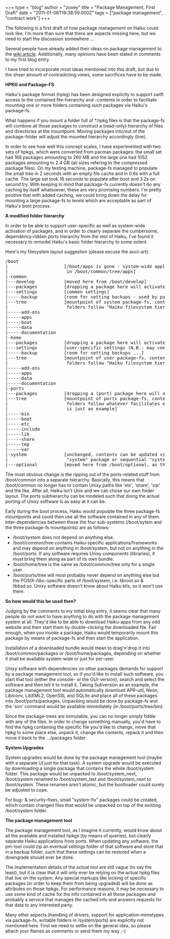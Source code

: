 +++
type = "blog"
author = "zooey"
title = "Package Management, First Draft"
date = "2011-01-08T19:38:59.000Z"
tags = ["package management", "contract work"]
+++

The following is a first draft of how package management on Haiku could look like. I'm more than sure that there are aspects missing here, but we need to start the discussion somewhere ...

Several people have already added their ideas on package management to the <a href="https://dev.haiku-os.org/wiki/PackageManagerIdeas">wiki article</a>. Additionally, many opinions have been stated in comments to my first blog entry. 

I have tried to incorporate most ideas mentioned into this draft, but due to the sheer amount of contradicting views, some sacrifices have to be made.

<!--more-->

<strong>HPKG and Package-FS</strong>

Haiku's package format (hpkg) has been designed explictly to support swift access to the contained file-hierarchy and -contents in order to facilitate mounting one or more folders containing such packages via Haiku's package-fs.

What happens if you mount a folder full of *.hpkg files is that the package-fs will combine all those packages to construct a (read-only) hierarchy of files and directories at the mountpoint. Moving packages into/out of the package-folder will adjust the mounted hierarchy accordingly (live). 

In order to see how well this concept scales, I have experimented with two sets of hpkgs, which were converted from pacman packages: the small set had 168 packages amounting to 260 MB and the large one had 1052 packages amounting to 2.4 GB (all sizes refering to the compressed package files). On my testing machine, package-fs managed to populate the small tree in 2 seconds with an empty file cache and in 0.6s with a full cache. The large set took 16 seconds to populate after boot and 3.2s on second try. With keeping in mind that package-fs currently doesn't do any caching by itself whatsoever, these are very promising numbers. I'm pretty positive that with added caching, we could bring down the delay for mounting a large package-fs to levels which are acceptable as part of Haiku's boot process.

<strong>A modified folder hierarchy</strong>

In order to be able to support user-specific as well as system-wide activation of packages, and in order to clearly separate the cumbersome, dependency-ridden ports hierarchy from the rest of Haiku, I've found it necessary to remodel Haiku's basic folder hierarchy to some extent.

Here's my filesystem layout suggestion (please excuse the ascii-art):

<pre class="terminal">
/boot
|                     [/boot/apps is gone - system-wide applications now appear
|                      in /boot/common/tree/apps]
|-common
|---develop           [moved here from /boot/develop]
|---packages          [dropping a package here will activate it system-wide]
|---settings          [common settings]
|-----backup          [room for setting backups - used by package manager to backup settins during an upgrade]
|---tree              [mountpoint of system package-fs, contents of the packages in /boot/common/packages appear here, the 
|                      folders follow "Haiku filesystem hierarchy" (to be defined, an example given below)]
|-----add-ons
|-----apps
|-----boot
|-----data
|-----documentation
|-home
|---packages          [dropping a package here will activate it for user]
|---settings          [user-specific settings (N.B.: may come from apps that live in /boot/common/tree)]
|-----backup          [room for setting backups ...]
|---tree              [mountpoint of user package-fs, contents of the packages in /boot/home/packages appear here, the 
|                      folders follow "Haiku filesystem hierarchy"]
|-----add-ons
|-----apps
|-----data
|-----documentation
|-ports
|---packages          [dropping a (port) package here will activate it]
|---tree              [mountpoint of ports package-fs, contents of the packages in /boot/ports/packages appear here, the 
|                      folders follow whatever facilitates easy porting, i.e. the hierarchy basically is unixy - what's shown below
|                      is just an example]
|-----bin
|-----boot
|-----etc
|-----include
|-----lib
|-----share
|-----tmp
|-----var
|-system              [unchanged, contents can be updated via package manager by actual installing (unpacking) of either a complete
|                      "system" package or sequential "system-fix" packages]
|---optional          [moved here from /boot/optional, as the contents depend on the system]
</pre>

The most obvious change is the ripping out of the ports-related stuff from /boot/common into a separate hierarchy. Basically, this means that /boot/common no longer has to contain Unixy paths like 'etc', 'share', 'var' and the like. After all, Haiku isn't Unix and we can chose our own folder layout. The ports subhierarchy can be modeled such that doing the actual porting of Unixy software is as easy at it can be.

Early during the boot process, Haiku would populate the three package-fs mountpoints and could then use all the software contained in any of them. Inter-dependencies between these the four sub-systems (/boot/sytem and the three package-fs mountpoints) are as follows: 

- /boot/system does not depend on anything else.
- /boot/common/tree contains Haiku-specific applications/frameworks and may depend on anything in /boot/system, but not on anything in the /boot/ports. If any software requires Unixy components (libraries), it must bring them along as part of its own bundle.
- /boot/home/tree is the same as /boot/common/tree only for a single user
- /boot/ports/tree will most probably never depend on anything else but the POSIX-/libc-specific parts of /boot/system, i.e. libroot.so & libbsd.so. Unixy software doesn't know about Haiku kits, so it won't use them.

<strong>So how would this be used then?</strong>

Judging by the comments to my initial blog entry, it seems clear that many people do not want to have anything to do with the package management system at all. They'd like to be able to download Haiku-apps from any odd website and then start them by double-clicking the downloaded file. 
Fair enough, when you invoke a package, Haiku would temporarily mount this package by means of package-fs and then start the application.

Installation of a downloaded bundle would mean to drag'n'drop it into /boot/common/packages or /boot/home/packages, depending on whether it shall be available system-wide or just for per-user.

Unixy software with dependencies on other packages demands for support by a package management tool, so if you'd like to install such software, you start that tool (either the console- or the GUI-version), search and select the software and then tell it to install it. Taking Subversion as an example, the package management tool would automatically download APR-util, Neon, LibIconv, LibXML2, OpenSSL and SQLite and place all of these packages into /boot/ports/packages. Unpacking would be done by package-fs and the 'svn' command would be available immediately (in /boot/ports/tree/bin).

Since the package-trees are immutable, you can no longer simply fiddle with any of the files. In order to change something manually, you'd have to find the hpkg containing the specific file you'd like to change, move that hpkg to some place else, unpack it, change the contents, repack it and then move it back to the .../packages folder.

<strong>System Upgrades</strong>

System upgrades would be done by the package management tool (maybe with a separate UI just for that task). A system upgrade would be executed by downloading a single package that contains the whole /boot/system folder. This package would be unpacked to /boot/system_next, /boot/system renamed to /boot/system_last and /boot/system_next to /boot/system. These renames aren't atomic, but the bootloader could surely be adjusted to cope.

For bug- & security-fixes, small "system-fix" packages could be created, which contain changed files that would be unpacked on top of the existing /boot/system folder.

<strong>The package management tool</strong>

The package management tool, as I imagine it currently, would know about all the available and installed hpkgs (by means of queries), but clearly separate Haiku applications from ports. 
When updating any software, the pm-tool could zip an eventual settings folder of that software and store that in a backup folder, such that these settings can be restored when a downgrade should ever be done.

The implementation details of the actual tool are still vague (to say the least), but it is clear that it will only ever be relying on the actual hpkg files that live on the system. Any special markups like locking of specific packages (in order to keep them from being upgraded) will be done as attributes on those hpkgs. For performance reasons, it may be necessary to use some kind of cache for the info contained in all those packages and probably a service that manages the cached info and answers requests for that data to any interested party. 

Many other aspects (handling of drivers, support for application-mimetypes via package-fs, writable folders in /system/ports) are explicitly not mentioned here. 
First we need to settle on the general idea, so please attach your flames as comments or send them my way ;-)